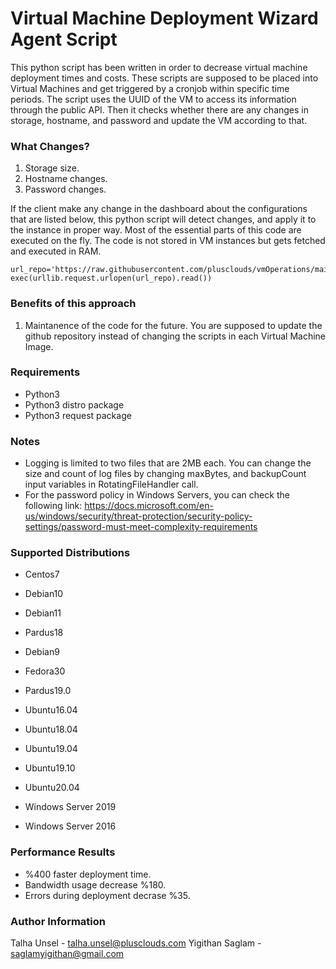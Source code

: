 # Virtual Machine Deployment Wizard Agent Script

This python script has been written in order to decrease virtual machine deployment times and costs. These scripts are supposed to be placed into Virtual Machines and get triggered by a cronjob within specific time periods. The script uses the UUID of the VM to access its information through the public API. Then it checks whether there are any changes in storage, hostname, and password and update the VM according to that.

### What Changes?

1. Storage size.
2. Hostname changes.
3. Password changes.

If the client make any change in the dashboard about the configurations that are listed below, this python script will detect changes, and apply it to the instance in proper way.
Most of the essential parts of this code are executed on the fly. The code is not stored in VM instances but gets fetched and executed in RAM.

```
url_repo='https://raw.githubusercontent.com/plusclouds/vmOperations/main/plusclouds.py'
exec(urllib.request.urlopen(url_repo).read())
```

### Benefits of this approach

1. Maintanence of the code for the future. You are supposed to update the github repository instead of changing the scripts in each Virtual Machine Image.

### Requirements

- Python3
- Python3 distro package
- Python3 request package

### Notes

- Logging is limited to two files that are 2MB each. You can change the size and count of log files by changing maxBytes, and backupCount input variables in RotatingFileHandler call.
- For the password policy in Windows Servers, you can check the following link: https://docs.microsoft.com/en-us/windows/security/threat-protection/security-policy-settings/password-must-meet-complexity-requirements

### Supported Distributions

- Centos7
- Debian10
- Debian11
- Pardus18
- Debian9
- Fedora30
- Pardus19.0
- Ubuntu16.04
- Ubuntu18.04
- Ubuntu19.04
- Ubuntu19.10
- Ubuntu20.04

- Windows Server 2019
- Windows Server 2016

### Performance Results

- %400 faster deployment time.
- Bandwidth usage decrease %180.
- Errors during deployment decrase %35.

### Author Information

Talha Unsel - talha.unsel@plusclouds.com
Yigithan Saglam - saglamyigithan@gmail.com
